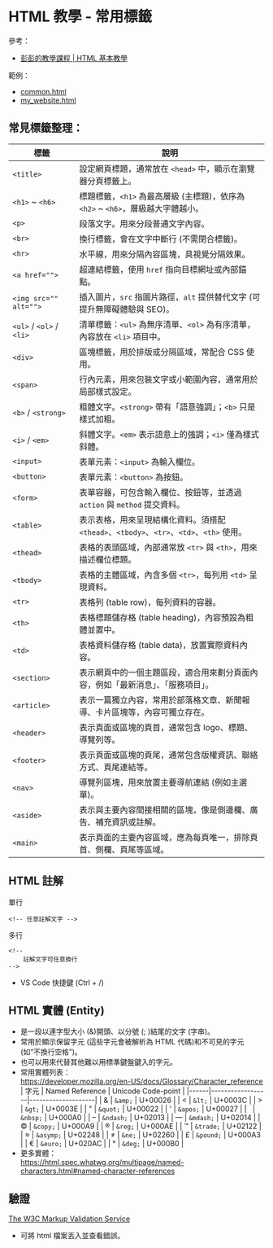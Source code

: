 # HTML 教學 - 常用標籤
參考：
* [彭彭的教學課程 | HTML 基本教學](https://docs.google.com/presentation/d/15CepcqdWgCw783suEgiiUC7z7LLJr_-ZERtBDkm1cto/edit?usp=sharing)

範例：
* [common.html](../example/no_semantic.html)
* [my_website.html](../example/my_website.html)

## 常見標籤整理：
| 標籤                        | 說明                                                    |
| ------------------------- | ----------------------------------------------------- |
| `<title>`                 | 設定網頁標題，通常放在 `<head>` 中，顯示在瀏覽器分頁標籤上。                   |
| `<h1>` \~ `<h6>`          | 標題標籤，`<h1>` 為最高層級 (主標題)，依序為 `<h2>` \~ `<h6>`，層級越大字體越小。 |
| `<p>`                     | 段落文字。用來分段普通文字內容。                                      |
| `<br>`                    | 換行標籤，會在文字中斷行 (不需閉合標籤)。                                 |
| `<hr>`                    | 水平線，用來分隔內容區塊，具視覺分隔效果。                                 |
| `<a href="">`             | 超連結標籤，使用 `href` 指向目標網址或內部錨點。                          |
| `<img src="" alt="">`     | 插入圖片，`src` 指圖片路徑，`alt` 提供替代文字 (可提升無障礙體驗與 SEO)。         |
| `<ul>` / `<ol>` / `<li>`  | 清單標籤：`<ul>` 為無序清單、`<ol>` 為有序清單，內容放在 `<li>` 項目中。       |
| `<div>`                   | 區塊標籤，用於排版或分隔區域，常配合 CSS 使用。                            |
| `<span>`                  | 行內元素，用來包裝文字或小範圍內容，通常用於局部樣式設定。                         |
| `<b>` / `<strong>`        | 粗體文字。`<strong>` 帶有「語意強調」；`<b>` 只是樣式加粗。                |
| `<i>` / `<em>`            | 斜體文字。`<em>` 表示語意上的強調；`<i>` 僅為樣式斜體。                    |
| `<input>`                 | 表單元素：`<input>` 為輸入欄位。                  |
| `<button>`                | 表單元素：`<button>` 為按鈕。                  |
| `<form>`                  | 表單容器，可包含輸入欄位、按鈕等，並透過 `action` 與 `method` 提交資料。        |
| `<table>`	                | 表示表格，用來呈現結構化資料。須搭配 `<thead>`、`<tbody>`、`<tr>`、`<td>`、`<th>` 使用。   |
| `<thead>`	                  | 表格的表頭區域，內部通常放 `<tr>` 與 `<th>`，用來描述欄位標題。 |
| `<tbody>`	                  | 表格的主體區域，內含多個 `<tr>`，每列用 `<td>` 呈現資料。 |
| `<tr>`	                  | 表格列 (table row)，每列資料的容器。 |
| `<th>`	                  | 表格標題儲存格 (table heading)，內容預設為粗體並置中。    |
| `<td>`	                  | 表格資料儲存格 (table data)，放置實際資料內容。           |
| `<section>` | 表示網頁中的一個主題區段，適合用來劃分頁面內容，例如「最新消息」、「服務項目」。 |
| `<article>` | 表示一篇獨立內容，常用於部落格文章、新聞報導、卡片區塊等，內容可獨立存在。    |
| `<header>` | 表示頁面或區塊的頁首，通常包含 logo、標題、導覽列等。     |
| `<footer>` | 表示頁面或區塊的頁尾，通常包含版權資訊、聯絡方式、頁尾連結等。   |
| `<nav>`    | 導覽列區塊，用來放置主要導航連結 (例如主選單)。          |
| `<aside>`    | 表示與主要內容間接相關的區塊，像是側邊欄、廣告、補充資訊或註解。          |
| `<main>`   | 表示頁面的主要內容區域，應為每頁唯一，排除頁首、側欄、頁尾等區域。 |

## HTML 註解
單行
```
<!-- 任意註解文字 -->
```
多行
```
<!-- 
    註解文字可任意換行
-->
```
* VS Code 快捷鍵 (Ctrl + /)

## HTML 實體 (Entity)
* 是一段以連字型大小 (&)開頭、以分號 (; )結尾的文字 (字串)。 
* 常用於顯示保留字元 (這些字元會被解析為 HTML 代碼)和不可見的字元 (如“不換行空格”)。 
* 也可以用來代替其他難以用標準鍵盤鍵入的字元。
* 常用實體列表：  
    https://developer.mozilla.org/en-US/docs/Glossary/Character_reference
    | 字元 | Named Reference | Unicode Code-point |
    |------|------------------|--------------------|
    | &    | `&amp;`           | U+00026            |
    | <    | `&lt;`            | U+0003C            |
    | >    | `&gt;`            | U+0003E            |
    | "    | `&quot;`          | U+00022            |
    | '    | `&apos;`          | U+00027            |
    |      | `&nbsp;`          | U+000A0            |
    | –    | `&ndash;`         | U+02013            |
    | —    | `&mdash;`         | U+02014            |
    | ©    | `&copy;`          | U+000A9            |
    | ®    | `&reg;`           | U+000AE            |
    | ™    | `&trade;`         | U+02122            |
    | ≈    | `&asymp;`         | U+02248            |
    | ≠    | `&ne;`            | U+02260            |
    | £    | `&pound;`         | U+000A3            |
    | €    | `&euro;`          | U+020AC            |
    | °    | `&deg;`           | U+000B0            |
* 更多實體：  
    https://html.spec.whatwg.org/multipage/named-characters.html#named-character-references

## 驗證
[The W3C Markup Validation Service](https://validator.w3.org/#validate_by_upload)
* 可將 html 檔案丟入並查看錯誤。
